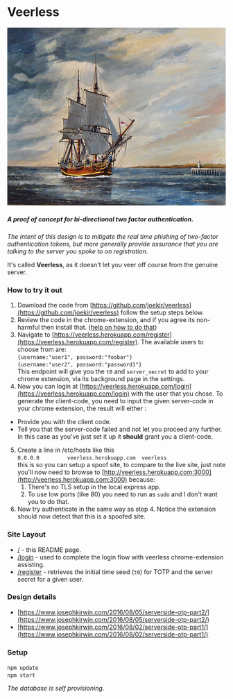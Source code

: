 # Veerless

![Bounty](/public/images/Bounty.jpg "'Bounty', painting of a replica of the Bounty entering the harbour of Ostend, Belgium; by Yasmina (1949- ), a Belgian painter specialized in marines and depictions of tall ships - Creative Commons Attribution 3.0")

##### A proof of concept for bi-directional two factor authentication.
*The intent of this design is to mitigate the real time phishing of two-factor authentication tokens, but more generally provide assurance that you are talking to the server you spoke to on registration.*

It's called **Veerless**, as it doesn't let you veer off course from the genuine server.

### How to try it out

1. Download the code from [https://github.com/joekir/veerless](https://github.com/joekir/veerless) follow the setup steps below.
2. Review the code in the chrome-extension, and if you agree its non-harmful then install that. ([help on how to do that](https://developer.chrome.com/extensions/getstarted#unpacked))
3. Navigate to [https://veerless.herokuapp.com/register](https://veerless.herokuapp.com/register). The available users to choose from are:             
`{username:"user1", password:"foobar"}`       
`{username:"user2", password:"password1"}`            
This endpoint will give you the `t0` and `server_secret` to add to your chrome extension, via its background page in the settings.
4. Now you can login at [https://veerless.herokuapp.com/login](https://veerless.herokuapp.com/login) with the user that you chose. To generate the client-code, you need to input the given server-code in your chrome extension, the result will either :
  - Provide you with the client code.
  - Tell you that the server-code failed and not let you proceed any further.
In this case as you've just set it up it **should** grant you a client-code.
5. Create a line in /etc/hosts like this       
  `0.0.0.0         veerless.herokuapp.com  veerless`          
   this is so you can setup a spoof site, to compare to the live site, just note you'll now need to browse to [http://veerless.herokuapp.com:3000](http://veerless.herokuapp.com:3000) because:    
   1. There's no TLS setup in the local express app.
   2. To use low ports (like 80) you need to run as `sudo` and I don't want you to do that.
6. Now try authenticate in the same way as step 4. Notice the extension should now detect that this is a spoofed site.


### Site Layout

* [/](https://veerless.herokuapp.com) - this README page.
* [/login](https://veerless.herokuapp.com/login) - used to complete the login flow with veerless chrome-extension assisting.
* [/register](https://veerless.herokuapp.com/register) - retrieves the initial time seed (`t0`) for TOTP and the server secret for a given user.

### Design details
- [https://www.josephkirwin.com/2016/08/05/serverside-otp-part2/](https://www.josephkirwin.com/2016/08/05/serverside-otp-part2/)       
- [https://www.josephkirwin.com/2016/08/02/serverside-otp-part1/](https://www.josephkirwin.com/2016/08/02/serverside-otp-part1/)

### Setup

`npm update`    
`npm start`    

*The database is self provisioning.*
